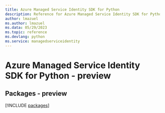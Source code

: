 ```yaml
---
title: Azure Managed Service Identity SDK for Python
description: Reference for Azure Managed Service Identity SDK for Python
author: lmazuel
ms.author: lmazuel
ms.data: 05/29/2023
ms.topic: reference
ms.devlang: python
ms.service: managedserviceidentity
---
```

# Azure Managed Service Identity SDK for Python - preview
## Packages - preview
[!INCLUDE [packages](managed-service-identity-index.md)]